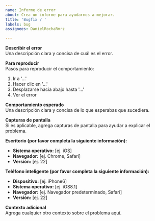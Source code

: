 ```yaml
---
name: Informe de error
about: Crea un informe para ayudarnos a mejorar.
title: 'Bugfix / '
labels: bug
assignees: DanielRochaRmrz

---
```


**Describir el error**  
Una descripción clara y concisa de cuál es el error.

**Para reproducir**  
Pasos para reproducir el comportamiento:  
1. Ir a '...'
2. Hacer clic en '...'
3. Desplazarse hacia abajo hasta '...'
4. Ver el error

**Comportamiento esperado**  
Una descripción clara y concisa de lo que esperabas que sucediera.

**Capturas de pantalla**  
Si es aplicable, agrega capturas de pantalla para ayudar a explicar el problema.

**Escritorio (por favor completa la siguiente información):**  
- **Sistema operativo:** [ej. iOS]  
- **Navegador:** [ej. Chrome, Safari]  
- **Versión:** [ej. 22]  

**Teléfono inteligente (por favor completa la siguiente información):**  
- **Dispositivo:** [ej. iPhone6]  
- **Sistema operativo:** [ej. iOS8.1]  
- **Navegador:** [ej. Navegador predeterminado, Safari]  
- **Versión:** [ej. 22]  

**Contexto adicional**  
Agrega cualquier otro contexto sobre el problema aquí.
